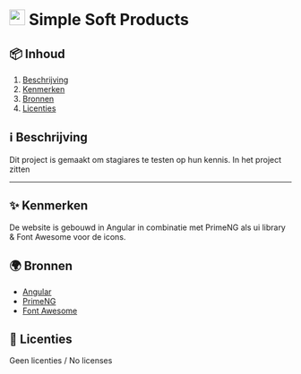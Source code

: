 <h1>
  <img src="https://user-images.githubusercontent.com/47314813/214880490-f9031164-14f2-485c-9e3a-d1fe5c9c40d7.png" style="height: 1em;">
  <span>Simple Soft Products</span>
</h1>

<h2 id="inhoud">📦 Inhoud</h2>

<ol>
  <li>
    <a href="#beschrijving">Beschrijving</a>
  </li>
  <li>
    <a href="#kenmerken">Kenmerken</a>
  </li>
  <li>
    <a href="#bronnen">Bronnen</a>
  </li>
  <li>
    <a href="#licenties">Licenties</a>
  </li>
</ol>


<h2 id="beschrijving">ℹ️ Beschrijving</h2>

Dit project is gemaakt om stagiares te testen op hun kennis. In het project zitten 
***

<h2 id="kenmerken">✨ Kenmerken</h2>

De website is gebouwd in Angular in combinatie met PrimeNG als ui library & Font Awesome voor de icons.

<h2 id="bronnen">🌍 Bronnen</h2>

- [Angular](https://angular.io/)
- [PrimeNG](https://primeng.org/)
- [Font Awesome](https://fontawesome.com/)

<h2 id="licenties">🪪 Licenties</h2>

Geen licenties / No licenses
